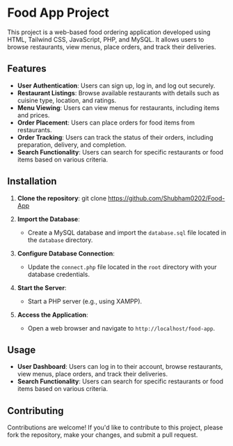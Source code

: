 # Food App Project

This project is a web-based food ordering application developed using HTML, Tailwind CSS, JavaScript, PHP, and MySQL. It allows users to browse restaurants, view menus, place orders, and track their deliveries.

## Features

- **User Authentication**: Users can sign up, log in, and log out securely.
- **Restaurant Listings**: Browse available restaurants with details such as cuisine type, location, and ratings.
- **Menu Viewing**: Users can view menus for restaurants, including items and prices.
- **Order Placement**: Users can place orders for food items from restaurants.
- **Order Tracking**: Users can track the status of their orders, including preparation, delivery, and completion.
- **Search Functionality**: Users can search for specific restaurants or food items based on various criteria.

## Installation

1. **Clone the repository**:
git clone https://github.com/Shubham0202/Food-App

2. **Import the Database**:

   - Create a MySQL database and import the `database.sql` file located in the `database` directory.

3. **Configure Database Connection**:

   - Update the `connect.php` file located in the `root` directory with your database credentials.

4. **Start the Server**:

   - Start a PHP server (e.g., using XAMPP).

5. **Access the Application**:

   - Open a web browser and navigate to `http://localhost/food-app`.

## Usage

- **User Dashboard**: Users can log in to their account, browse restaurants, view menus, place orders, and track their deliveries.
- **Search Functionality**: Users can search for specific restaurants or food items based on various criteria.

## Contributing

Contributions are welcome! If you'd like to contribute to this project, please fork the repository, make your changes, and submit a pull request.
